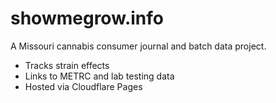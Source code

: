 # showmegrow.info

A Missouri cannabis consumer journal and batch data project.

- Tracks strain effects
- Links to METRC and lab testing data
- Hosted via Cloudflare Pages
